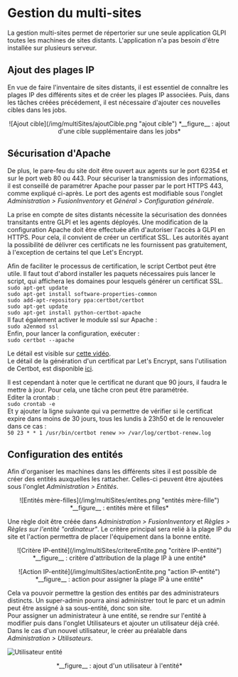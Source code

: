 # Gestion du multi-sites

La gestion multi-sites permet de répertorier sur une seule application GLPI toutes les machines de sites distants. L'application n'a pas besoin d'être installée sur plusieurs serveur.

## Ajout des plages IP

En vue de faire l'inventaire de sites distants, il est essentiel de connaître les plages IP des différents sites et de créer les plages IP associées. Puis, dans les tâches créées précédement, il est nécessaire d'ajouter ces nouvelles cibles dans les jobs.
<p align=center>
![Ajout cible](/img/multiSites/ajoutCible.png "ajout cible")  
<caption>*__figure__ : ajout d'une cible supplémentaire dans les jobs*</caption>
</p>


## Sécurisation d'Apache

De plus, le pare-feu du site doit être ouvert aux agents sur le port 62354 et sur le port web 80 ou 443. Pour sécuriser la transmission des informations, il est conseillé de paramétrer Apache pour passer par le port HTTPS 443, comme expliqué ci-après. Le port des agents est modifiable sous l'onglet *Administration > FusionInventory* et *Général > Configuration générale*.

La prise en compte de sites distants nécessite la sécurisation des données transitants entre GLPI et les agents déployés. Une modification de la configuration Apache doit être effectuée afin d'autoriser l'accès à GLPI en HTTPS. Pour cela, il convient de créer un certificat SSL. Les autorités ayant la possibilité de délivrer ces certificats ne les fournissent pas gratuitement, à l'exception de certains tel que Let's Encrypt.  

Afin de faciliter le processus de certification, le script Certbot peut être utile. Il faut tout d'abord installer les paquets nécessaires puis lancer le script, qui affichera les domaines pour lesquels générer un certificat SSL.  
`sudo apt-get update`  
`sudo apt-get install software-properties-common`  
`sudo add-apt-repository ppa:certbot/certbot`  
`sudo apt-get update`  
`sudo apt-get install python-certbot-apache`  
Il faut également activer le module ssl sur Apache :  
`sudo a2enmod ssl`  
Enfin, pour lancer la configuration, exécuter :  
`sudo certbot --apache`  

Le détail est visible sur [cette vidéo](https://www.youtube.com/watch?v=OLOfpU2NUJQ).  
Le détail de la génération d'un certificat par Let's Encrypt, sans l'utilisation de Certbot, est disponible [ici](https://www.linode.com/docs/security/ssl/install-lets-encrypt-to-create-ssl-certificates/).

Il est cependant à noter que le certificat ne durant que 90 jours, il faudra le mettre à jour. Pour cela, une tâche cron peut être paramétrée.  
Editer la crontab :  
`sudo crontab -e`  
Et y ajouter la ligne suivante qui va permettre de vérifier si le certificat expire dans moins de 30 jours, tous les lundis à 23h50 et de le renouveler dans ce cas :  
`50 23 * * 1 /usr/bin/certbot renew >> /var/log/certbot-renew.log`

## Configuration des entités

Afin d'organiser les machines dans les différents sites il est possible de créer des entités auxquelles les rattacher. Celles-ci peuvent être ajoutées sous l'onglet *Administration > Entités*.
<p align=center>
![Entités mère-filles](/img/multiSites/entites.png "entités mère-fille")  
<caption>*__figure__ : entités mère et filles*</caption>
</p>

Une règle doit être créée dans *Administration > FusionInventory* et *Règles > Règles sur l'entité "ordinateur"*. Le critère principal sera relié à la plage IP du site et l'action permettra de placer l'équipement dans la bonne entité.
<p align=center>
![Critère IP-entité](/img/multiSites/critereEntite.png "critère IP-entité")  
<caption>*__figure__ : critère d'attribution de la plage IP à une entité*</caption>  
</p>
<p align=center>
![Action IP-entité](/img/multiSites/actionEntite.png "action IP-entité")  
<caption>*__figure__ : action pour assigner la plage IP à une entité*</caption>
</p>

Cela va pouvoir permettre la gestion des entités par des administrateurs distincts. Un super-admin pourra ainsi administrer tout le parc et un admin peut être assigné à sa sous-entité, donc son site.  
Pour assigner un administrateur à une entité, se rendre sur l'entité à modifier puis dans l'onglet Utilisateurs et ajouter un utilisateur déjà créé. Dans le cas d'un nouvel utilisateur, le créer au préalable dans *Administration > Utilisateurs*.

![Utilisateur entité](/img/multiSites/utilisateurEntite.png "utilisateur entité")
<p align=center>
<caption>*__figure__ : ajout d'un utilisateur à l'entité*</caption>
</p>
